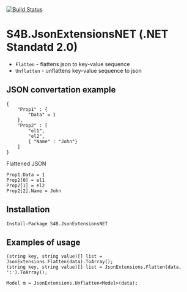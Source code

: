 [![Build Status](https://travis-ci.org/zhekaby/S4B.JsonExtensionsNET.svg?branch=master)](https://travis-ci.org/zhekaby/S4B.JsonExtensionsNET)
# S4B.JsonExtensionsNET (.NET Standatd 2.0)
* `Flatten` - flattens json to key-value sequence
* `Unflatten` - unflattens key-value sequence to json
## JSON convertation example
```
{
    "Prop1" : {
        "Data" = 1
    },
    "Prop2" : [
        "el1",
        "el2",
        { "Name" : "John"}
    ]
}
```
Flattened JSON
```
Prop1.Data = 1
Prop2[0] = el1
Prop2[1] = el2
Prop2[2].Name = John
```
## Installation
```
Install-Package S4B.JsonExtensionsNET
```
## Examples of usage
```
(string key, string value)[] list = JsonExtensions.Flatten(data).ToArray();
(string key, string value)[] list = JsonExtensions.Flatten(data, ':').ToArray();

Model m = JsonExtensions.Unflatten<Model>(data);
```

